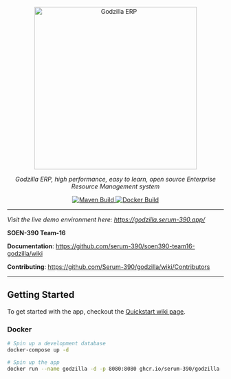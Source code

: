<!-- Header and logo -->
<p align="center">
  <a href="https://godzilla.serum-390.app/">
    <img src="https://raw.githubusercontent.com/wiki/serum-390/soen390-team16-godzilla/images/main-on-transparent-min.png"
         alt="Godzilla ERP"
         height="378" />
  </a>
</p>

<!-- Tagline: a little explanation about the Godzilla app -->
<p align="center">
    <em>Godzilla ERP, high performance, easy to learn, open source Enterprise Resource Management system</em>
</p>

<!-- CI/CD builds -->
<p align="center">
  <a href="https://github.com/serum-390/soen390-team16-godzilla/actions?query=workflow%3A%22Maven+build%22" target="_blank">
    <img src="https://github.com/serum-390/soen390-team16-godzilla/workflows/Maven%20build/badge.svg" alt="Maven Build">
  </a>
  <a href="https://github.com/serum-390/soen390-team16-godzilla/actions?query=workflow%3ADocker" target="_blank">
    <img src="https://github.com/serum-390/soen390-team16-godzilla/workflows/Docker/badge.svg" alt="Docker Build">
  </a>
</p>

---

*Visit the live demo environment here: <https://godzilla.serum-390.app/>*

**SOEN-390 Team-16**

**Documentation**: <https://github.com/serum-390/soen390-team16-godzilla/wiki>

**Contributing**: <https://github.com/Serum-390/godzilla/wiki/Contributors>

<!-- **Source Code**: <https://github.com/serum-390/soen390-team16-godzilla> -->

---

## Getting Started

To get started with the app, checkout the [Quickstart wiki page](https://github.com/Serum-390/godzilla/wiki).

### Docker

```bash
# Spin up a development database
docker-compose up -d

# Spin up the app
docker run --name godzilla -d -p 8080:8080 ghcr.io/serum-390/godzilla
```
